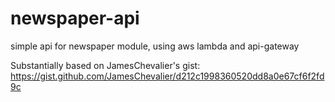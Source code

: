 # newspaper-api
simple api for newspaper module, using aws lambda and api-gateway

Substantially based on JamesChevalier's gist: https://gist.github.com/JamesChevalier/d212c1998360520dd8a0e67cf6f2fd9c

